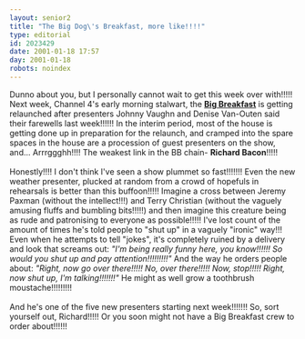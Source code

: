 ```yaml
---
layout: senior2
title: "The Big Dog\'s Breakfast, more like!!!!"
type: editorial
id: 2023429
date: 2001-01-18 17:57
day: 2001-01-18
robots: noindex
---
```

Dunno about you, but I personally cannot wait to get this week over with!!!!! Next week, Channel 4's early morning stalwart, the <b><a href="http://www.channel4.com/entertainment/big_breakfast/">Big Breakfast</a></b> is getting relaunched after presenters Johnny Vaughn and Denise Van-Outen said their farewells last week!!!!!! In the interim period, most of the house is getting done up in preparation for the relaunch, and cramped into the spare spaces in the house are a procession of guest presenters on the show, and... Arrrggghh!!!! The weakest link in the BB chain- <b>Richard Bacon</b>!!!!!<br/><br/>Honestly!!!! I don't think I've seen a show plummet so fast!!!!!!! Even the new weather presenter, plucked at random from a crowd of hopefuls in rehearsals is better than this buffoon!!!!! Imagine a cross between Jeremy Paxman (without the intellect!!!) and Terry Christian (without the vaguely amusing fluffs and bumbling bits!!!!!) and then imagine this creature being as rude and patronising to everyone as possible!!!!! I've lost count of the amount of times he's told people to "shut up" in a vaguely "ironic" way!!! Even when he attempts to tell "jokes", it's completely ruined by a delivery and look that screams out:<i> "I'm being really funny here, you know!!!!!! So would you shut up and pay attention!!!!!!!!!"</i> And the way he orders people about: <i>"Right, now go over there!!!!! No, over there!!!!! Now, stop!!!!! Right, now shut up, I'm talking!!!!!!!"</i> He might as well grow a toothbrush moustache!!!!!!!!!<br/><br/>And he's one of the five new presenters starting next week!!!!!!! So, sort yourself out, Richard!!!!! Or you soon might not have a Big Breakfast crew to order about!!!!!!
